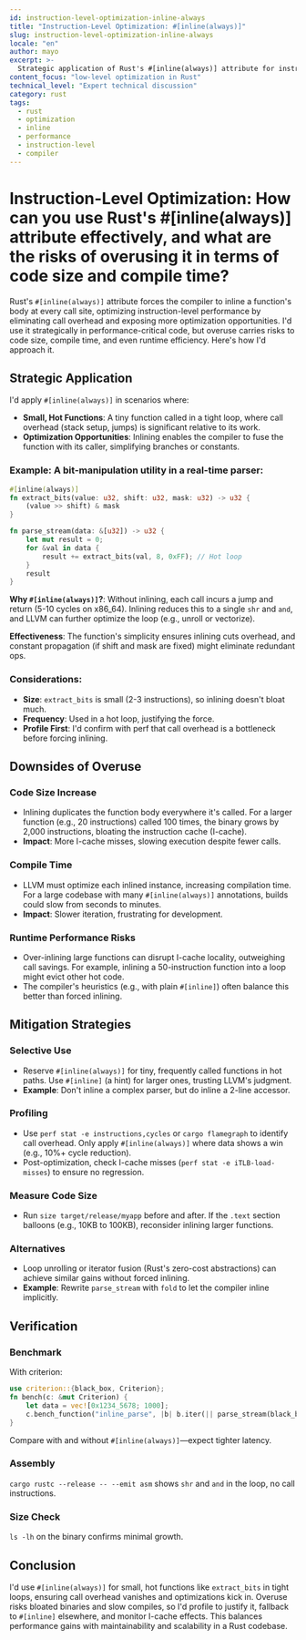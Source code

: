 ```yaml
---
id: instruction-level-optimization-inline-always
title: "Instruction-Level Optimization: #[inline(always)]"
slug: instruction-level-optimization-inline-always
locale: "en"
author: mayo
excerpt: >-
  Strategic application of Rust's #[inline(always)] attribute for instruction-level optimization, covering effective usage patterns and risks of overuse
content_focus: "low-level optimization in Rust"
technical_level: "Expert technical discussion"
category: rust
tags:
  - rust
  - optimization
  - inline
  - performance
  - instruction-level
  - compiler
---
```


# Instruction-Level Optimization: How can you use Rust's #[inline(always)] attribute effectively, and what are the risks of overusing it in terms of code size and compile time?

Rust's `#[inline(always)]` attribute forces the compiler to inline a function's body at every call site, optimizing instruction-level performance by eliminating call overhead and exposing more optimization opportunities. I'd use it strategically in performance-critical code, but overuse carries risks to code size, compile time, and even runtime efficiency. Here's how I'd approach it.

## Strategic Application

I'd apply `#[inline(always)]` in scenarios where:

- **Small, Hot Functions**: A tiny function called in a tight loop, where call overhead (stack setup, jumps) is significant relative to its work.
- **Optimization Opportunities**: Inlining enables the compiler to fuse the function with its caller, simplifying branches or constants.

### Example: A bit-manipulation utility in a real-time parser:

```rust
#[inline(always)]
fn extract_bits(value: u32, shift: u32, mask: u32) -> u32 {
    (value >> shift) & mask
}

fn parse_stream(data: &[u32]) -> u32 {
    let mut result = 0;
    for &val in data {
        result += extract_bits(val, 8, 0xFF); // Hot loop
    }
    result
}
```

**Why `#[inline(always)]`?**: Without inlining, each call incurs a jump and return (5-10 cycles on x86_64). Inlining reduces this to a single `shr` and `and`, and LLVM can further optimize the loop (e.g., unroll or vectorize).

**Effectiveness**: The function's simplicity ensures inlining cuts overhead, and constant propagation (if shift and mask are fixed) might eliminate redundant ops.

### Considerations:

- **Size**: `extract_bits` is small (2-3 instructions), so inlining doesn't bloat much.
- **Frequency**: Used in a hot loop, justifying the force.
- **Profile First**: I'd confirm with perf that call overhead is a bottleneck before forcing inlining.

## Downsides of Overuse

### Code Size Increase
- Inlining duplicates the function body everywhere it's called. For a larger function (e.g., 20 instructions) called 100 times, the binary grows by 2,000 instructions, bloating the instruction cache (I-cache).
- **Impact**: More I-cache misses, slowing execution despite fewer calls.

### Compile Time
- LLVM must optimize each inlined instance, increasing compilation time. For a large codebase with many `#[inline(always)]` annotations, builds could slow from seconds to minutes.
- **Impact**: Slower iteration, frustrating for development.

### Runtime Performance Risks
- Over-inlining large functions can disrupt I-cache locality, outweighing call savings. For example, inlining a 50-instruction function into a loop might evict other hot code.
- The compiler's heuristics (e.g., with plain `#[inline]`) often balance this better than forced inlining.

## Mitigation Strategies

### Selective Use
- Reserve `#[inline(always)]` for tiny, frequently called functions in hot paths. Use `#[inline]` (a hint) for larger ones, trusting LLVM's judgment.
- **Example**: Don't inline a complex parser, but do inline a 2-line accessor.

### Profiling
- Use `perf stat -e instructions,cycles` or `cargo flamegraph` to identify call overhead. Only apply `#[inline(always)]` where data shows a win (e.g., 10%+ cycle reduction).
- Post-optimization, check I-cache misses (`perf stat -e iTLB-load-misses`) to ensure no regression.

### Measure Code Size
- Run `size target/release/myapp` before and after. If the `.text` section balloons (e.g., 10KB to 100KB), reconsider inlining larger functions.

### Alternatives
- Loop unrolling or iterator fusion (Rust's zero-cost abstractions) can achieve similar gains without forced inlining.
- **Example**: Rewrite `parse_stream` with `fold` to let the compiler inline implicitly.

## Verification

### Benchmark
With criterion:

```rust
use criterion::{black_box, Criterion};
fn bench(c: &mut Criterion) {
    let data = vec![0x1234_5678; 1000];
    c.bench_function("inline_parse", |b| b.iter(|| parse_stream(black_box(&data))));
}
```

Compare with and without `#[inline(always)]`—expect tighter latency.

### Assembly
`cargo rustc --release -- --emit asm` shows `shr` and `and` in the loop, no call instructions.

### Size Check
`ls -lh` on the binary confirms minimal growth.

## Conclusion

I'd use `#[inline(always)]` for small, hot functions like `extract_bits` in tight loops, ensuring call overhead vanishes and optimizations kick in. Overuse risks bloated binaries and slow compiles, so I'd profile to justify it, fallback to `#[inline]` elsewhere, and monitor I-cache effects. This balances performance gains with maintainability and scalability in a Rust codebase.
